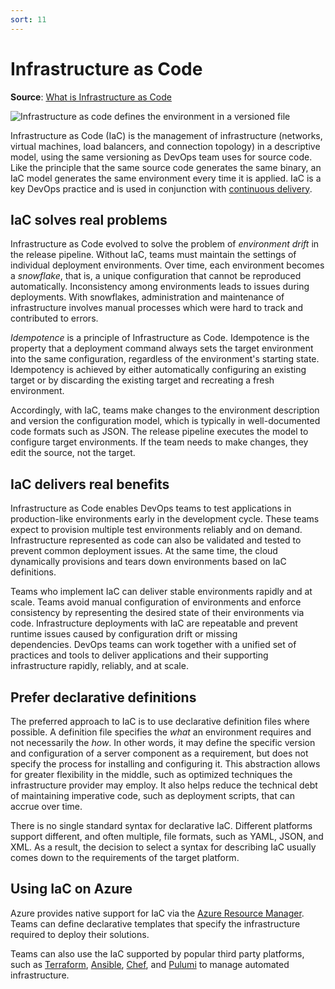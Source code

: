 ```yaml
---
sort: 11
---
```

# Infrastructure as Code

**Source**: [What is Infrastructure as Code](https://docs.microsoft.com/en-us/devops/deliver/what-is-infrastructure-as-code)

![Infrastructure as code defines the environment in a versioned file](https://raw.githubusercontent.com/microsoft/azureml-ops-accelerator/main/1-DesignforMLOps/0-DevOpsOverview/_img/InfrastructureAsCode_600x300-3.png)

Infrastructure as Code (IaC) is the management of infrastructure (networks, virtual machines, load 
balancers, and connection topology) in a descriptive model, using the same versioning as DevOps team uses 
for source code. Like the principle that the same source code generates the same binary, an IaC model 
generates the same environment every time it is applied. IaC is a key DevOps practice and is used in 
conjunction with [continuous delivery](7-CD.md).

## IaC solves real problems

Infrastructure as Code evolved to solve the problem of _environment drift_ in the release pipeline.
Without IaC, teams must maintain the settings of individual deployment environments. Over time, each
environment becomes a _snowflake_, that is, a unique configuration that cannot be reproduced automatically.
Inconsistency among environments leads to issues during deployments. With snowflakes, administration and
maintenance of infrastructure involves manual processes which were hard to track and contributed to errors.

_Idempotence_ is a principle of Infrastructure as Code. Idempotence is the property that a deployment
command always sets the target environment into the same configuration, regardless of the environment's
starting state. Idempotency is achieved by either automatically configuring an existing target or by
discarding the existing target and recreating a fresh environment.

Accordingly, with IaC, teams make changes to the environment description and version the configuration
model, which is typically in well-documented code formats such as JSON. The release pipeline executes
the model to configure target environments. If the team needs to make changes, they edit the source,
not the target.

## IaC delivers real benefits

Infrastructure as Code enables DevOps teams to test applications in production-like environments early
in the development cycle. These teams expect to provision multiple test environments reliably and on demand.
Infrastructure represented as code can also be validated and tested to prevent common deployment issues.
At the same time, the cloud dynamically provisions and tears down environments based on IaC definitions.

Teams who implement IaC can deliver stable environments rapidly and at scale. Teams avoid manual
configuration of environments and enforce consistency by representing the desired state of their
environments via code. Infrastructure deployments with IaC are repeatable and prevent runtime issues
caused by configuration drift or missing dependencies. DevOps teams can work together with a unified set
of practices and tools to deliver applications and their supporting infrastructure rapidly, reliably, and
at scale.

## Prefer declarative definitions

The preferred approach to IaC is to use declarative definition files where possible. A definition file
specifies the _what_ an environment requires and not necessarily the _how_. In other words, it may define
the specific version and configuration of a server component as a requirement, but does not specify the
process for installing and configuring it. This abstraction allows for greater flexibility in the middle,
such as optimized techniques the infrastructure provider may employ. It also helps reduce the technical
debt of maintaining imperative code, such as deployment scripts, that can accrue over time.

There is no single standard syntax for declarative IaC. Different platforms support different, and often
multiple, file formats, such as YAML, JSON, and XML. As a result, the decision to select a syntax for
describing IaC usually comes down to the requirements of the target platform.

## Using IaC on Azure

Azure provides native support for IaC via the
[Azure Resource Manager](https://docs.microsoft.com/en-us/azure/azure-resource-manager/management/overview). Teams can define declarative
templates that specify the infrastructure required to deploy their solutions.

Teams can also use the IaC supported by popular third party platforms, such as 
[Terraform](https://docs.microsoft.com/en-us/azure/developer/terraform/overview), [Ansible](https://docs.microsoft.com/en-us/azure/developer/ansible/overview),
[Chef](https://docs.microsoft.com/en-us/azure/developer/chef/overview), and [Pulumi](https://devblogs.microsoft.com/devops/infrastructure-as-code-azure-python-wpulumi/) to manage automated infrastructure.
